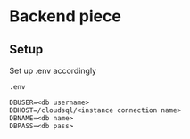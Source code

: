 # Backend piece

## Setup
Set up .env accordingly
```
.env

DBUSER=<db username>
DBHOST=/cloudsql/<instance connection name>
DBNAME=<db name>
DBPASS=<db pass>
```